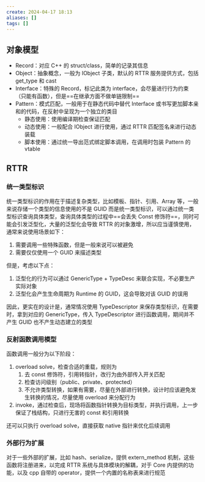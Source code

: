```yaml
---
create: 2024-04-17 18:13
aliases: []
tags: []
---
```

## 对象模型
- Record：对应 C++ 的 struct/class，简单的记录其信息
- Object：抽象概念，一般为 IObject 子类，默认的 RTTR 服务提供方式，包括 get_type 和 cast
- Interface：特殊的 Record，标记此类为 interface，会尽量进行行为约束（只能有函数），但是==在继承方面不做单链限制==
- Pattern：模式匹配，一般用于在静态代码中替代 Interface 或书写更加脚本亲和的代码，在反射中呈现为一个独立的类目
	- 静态使用：使用编译期检查保证匹配
	- 动态使用：一般配合 IObject 进行使用，通过 RTTR 匹配签名来进行动态装载
	- 脚本使用：通过统一导出范式绑定脚本调用，在调用时包装 Pattern 的 vtable

## RTTR
### 统一类型标识
统一类型标识的作用在于描述复杂类型，比如模板、指针、引用、Array 等，一般来说存储一个类型的信息使用的不是 GUID 而是统一类型标识，可以通过统一类型标识查询具体类型，查询具体类型的过程中==会丢失 Const 修饰符==，同时可能会引发泛型化，大量的泛型化会导致 RTTR 的对象激增，所以应当谨慎使用，通常来说使用场景如下：
1. 需要调用一些特殊函数，但是一般来说可以被避免
2. 需要仅仅使用一个 GUID 来描述类型

但是，考虑以下点：
1. 泛型化的行为可以通过 GenericType + TypeDesc 来联合实现，不必要生产实际对象
2. 泛型化会产生生命周期为 Runtime 的 GUID，这会导致对该 GUID 的误用

因此，更实在的设计是，通常情况使用 TypeDescriptor 来保存类型标识，在需要时，拿到对应的 GenericType，传入 TypeDescriptor 进行函数调用，期间并不产生 GUID 也不产生动态建立的类型

### 反射函数调用模型
函数调用一般分为以下阶段：
1. overload solve，检查合适的重载，规则为
	1. 去 const 修饰符，引用转指针，改行为由外部传入开关匹配
	2. 检查访问级别（public、private、protected）
	3. 不允许类型转换，如果有需要，尽量在外部进行转换，设计时应该避免发生转换的情况，尽量使用 overload 来分配行为
2. invoke，通过检查后，现场将函数指针转换为目标类型，并执行调用，上一步保证了栈结构，只进行无害的 const 和引用转换

还可以只执行 overload solve，直接获取 native 指针来优化后续调用

### 外部行为扩展
对于一些外部的扩展，比如 hash、serialize，提供 extern_method 机制，这些函数将注册进来，以完成 RTTR 系统与具体模块的解耦，对于 Core 内提供的功能，以及 cpp 自带的 operator，提供一个内置的名称表来进行规范